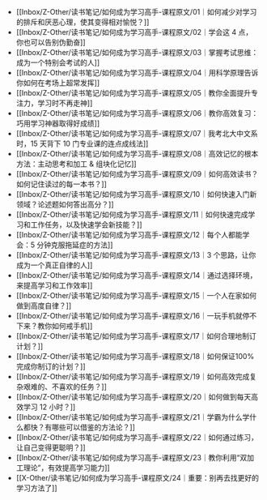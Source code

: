 - [[Inbox/Z-Other/读书笔记/如何成为学习高手-课程原文/01｜如何减少对学习的排斥和厌恶心理，使其变得相对愉悦？]]
- [[Inbox/Z-Other/读书笔记/如何成为学习高手-课程原文/02｜学会这 4 点，你也可以告别伪勤奋]]
- [[Inbox/Z-Other/读书笔记/如何成为学习高手-课程原文/03｜掌握考试思维：成为一个特别会考试的人]]
- [[Inbox/Z-Other/读书笔记/如何成为学习高手-课程原文/04｜用科学原理告诉你如何在考场上超常发挥]]
- [[Inbox/Z-Other/读书笔记/如何成为学习高手-课程原文/05｜教你全面提升专注力，学习时不再走神]]
- [[Inbox/Z-Other/读书笔记/如何成为学习高手-课程原文/06｜教你高效复习：巧用学习神器取得好成绩]]
- [[Inbox/Z-Other/读书笔记/如何成为学习高手-课程原文/07｜我考北大中文系时，15 天背下 10 门专业课的连点成线法]]
- [[Inbox/Z-Other/读书笔记/如何成为学习高手-课程原文/08｜高效记忆的根本方法：主动思考和加工 & 组块化记忆]]
- [[Inbox/Z-Other/读书笔记/如何成为学习高手-课程原文/09｜如何高效读书？如何记住读过的每一本书？]]
- [[Inbox/Z-Other/读书笔记/如何成为学习高手-课程原文/10｜如何快速入门新领域？论述题如何答出高分？]]
- [[Inbox/Z-Other/读书笔记/如何成为学习高手-课程原文/11｜如何快速完成学习和工作任务，以及快速学会新技能？]]
- [[Inbox/Z-Other/读书笔记/如何成为学习高手-课程原文/12｜每个人都能学会：5 分钟克服拖延症的方法]]
- [[Inbox/Z-Other/读书笔记/如何成为学习高手-课程原文/13｜3 个思路，让你成为一个真正自律的人]]
- [[Inbox/Z-Other/读书笔记/如何成为学习高手-课程原文/14｜通过选择环境，来提高学习和工作效率]]
- [[Inbox/Z-Other/读书笔记/如何成为学习高手-课程原文/15｜一个人在家如何做到高度自律？]]
- [[Inbox/Z-Other/读书笔记/如何成为学习高手-课程原文/16｜一玩手机就停不下来？教你如何戒手机]]
- [[Inbox/Z-Other/读书笔记/如何成为学习高手-课程原文/17｜如何合理地制订计划？]]
- [[Inbox/Z-Other/读书笔记/如何成为学习高手-课程原文/18｜如何保证100%完成你制订的计划？]]
- [[Inbox/Z-Other/读书笔记/如何成为学习高手-课程原文/19｜如何高效完成复杂艰难的、不喜欢的任务？]]
- [[Inbox/Z-Other/读书笔记/如何成为学习高手-课程原文/20｜如何做到每天高效学习 12 小时？]]
- [[Inbox/Z-Other/读书笔记/如何成为学习高手-课程原文/21｜学霸为什么学什么都快？有哪些可以借鉴的方法论？]]
- [[Inbox/Z-Other/读书笔记/如何成为学习高手-课程原文/22｜如何通过练习，让自己变得更聪明？]]
- [[Inbox/Z-Other/读书笔记/如何成为学习高手-课程原文/23｜教你利用“双加工理论”，有效提高学习能力]]
- [[X-Other/读书笔记/如何成为学习高手-课程原文/24｜重要：别再去找更好的学习方法了]]